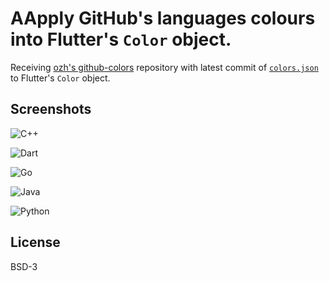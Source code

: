 # AApply GitHub's languages colours into Flutter's `Color` object.

Receiving [ozh's github-colors](https://github.com/ozh/github-colors) repository with latest commit of [`colors.json`](https://github.com/ozh/github-colors/blob/master/colors.json) to Flutter's `Color` object.

## Screenshots

![C++](https://i.imgur.com/6qOSnXq.png)

![Dart](https://i.imgur.com/uSiOYUF.png)

![Go](https://i.imgur.com/Ksf3x3o.png)

![Java](https://i.imgur.com/6Ho6RyT.png)

![Python](https://i.imgur.com/yaTEp1i.png)

## License

BSD-3
